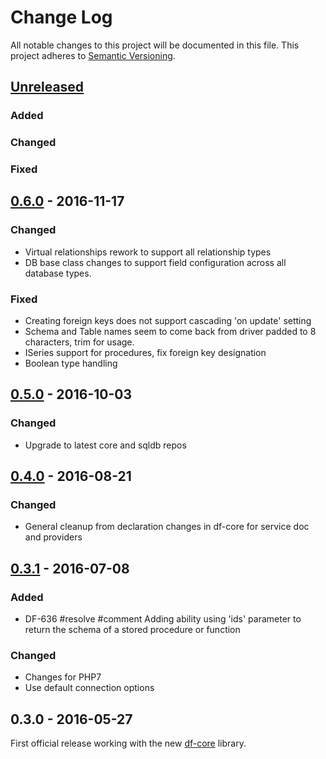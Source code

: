# Change Log
All notable changes to this project will be documented in this file.
This project adheres to [Semantic Versioning](http://semver.org/).

## [Unreleased]
### Added
### Changed
### Fixed

## [0.6.0] - 2016-11-17
### Changed
- Virtual relationships rework to support all relationship types
- DB base class changes to support field configuration across all database types.

### Fixed
- Creating foreign keys does not support cascading 'on update' setting
- Schema and Table names seem to come back from driver padded to 8 characters, trim for usage.
- ISeries support for procedures, fix foreign key designation
- Boolean type handling

## [0.5.0] - 2016-10-03
### Changed
- Upgrade to latest core and sqldb repos

## [0.4.0] - 2016-08-21
### Changed
- General cleanup from declaration changes in df-core for service doc and providers

## [0.3.1] - 2016-07-08
### Added
- DF-636 #resolve #comment Adding ability using 'ids' parameter to return the schema of a stored procedure or function

### Changed
- Changes for PHP7
- Use default connection options

## 0.3.0 - 2016-05-27
First official release working with the new [df-core](https://github.com/dreamfactorysoftware/df-core) library.

[Unreleased]: https://github.com/dreamfactorysoftware/df-ibmdb2/compare/0.6.0...HEAD
[0.6.0]: https://github.com/dreamfactorysoftware/df-ibmdb2/compare/0.5.0...0.6.0
[0.5.0]: https://github.com/dreamfactorysoftware/df-ibmdb2/compare/0.4.0...0.5.0
[0.4.0]: https://github.com/dreamfactorysoftware/df-ibmdb2/compare/0.3.1...0.4.0
[0.3.1]: https://github.com/dreamfactorysoftware/df-ibmdb2/compare/0.3.0...0.3.1
